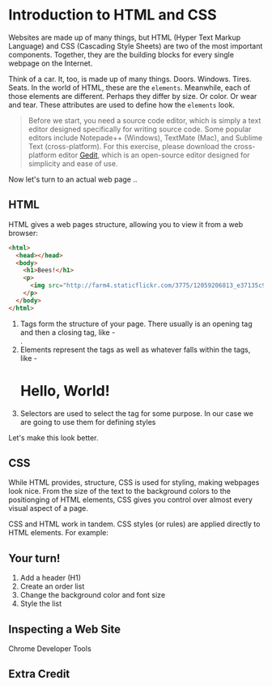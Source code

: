 # Introduction to HTML and CSS

Websites are made up of many things, but HTML (Hyper Text Markup Language) and CSS (Cascading Style Sheets) are two of the most important components. Together, they are the building blocks for every single webpage on the Internet.

Think of a car. It, too, is made up of many things. Doors. Windows. Tires. Seats. In the world of HTML, these are the `elements`. Meanwhile, each of those elements are different. Perhaps they differ by size. Or color. Or wear and tear. These attributes are used to define how the `elements` look.

> Before we start, you need a source code editor, which is simply a text editor designed specifically for writing source code. Some popular editors include Notepade++ (Windows), TextMate (Mac), and Sublime Text (cross-platform). For this exercise, please download the cross-platform editor [Gedit](https://wiki.gnome.org/Apps/Gedit#Download), which is an open-source editor designed for simplicity and ease of use.



Now let's turn to an actual web page ..

## HTML

HTML gives a web pages structure, allowing you to view it from a web browser:

```html
<html>
  <head></head>
  <body>
    <h1>Bees!</h1>
    <p>
      <img src="http://farm4.staticflickr.com/3775/12059206813_e37135c9cf_z.jpg"/>
    </p>
  </body>
</html>
```


1. Tags form the structure of your page. There usually is an opening tag and then a closing tag, like - <div></div>.
2. Elements represent the tags as well as whatever falls within the tags, like - <h1>Hello, World!</h1>
3. Selectors are used to select the tag for some purpose. In our case we are going to use them for defining styles 


Let's make this look better.

## CSS

While HTML provides, structure, CSS is used for styling, making webpages look nice. From the size of the text to the background colors to the positionging of HTML elements, CSS gives you control over almost every visual aspect of a page.


CSS and HTML work in tandem. CSS styles (or rules) are applied directly to HTML elements. For example:



## Your turn!

1. Add a header (H1)
2. Create an order list
3. Change the background color and font size
4. Style the list


## Inspecting a Web Site

Chrome Developer Tools

## Extra Credit
